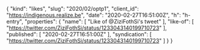 {
  "kind": "likes",
  "slug": "2020/02/optp1",
  "client_id": "https://indigenous.realize.be",
  "date": "2020-02-27T16:51:00Z",
  "h": "h-entry",
  "properties": {
    "name": [
      "Like of @ZiziFothSi's tweet"
    ],
    "like-of": [
      "https://twitter.com/ZiziFothSi/status/1233043140199710723"
    ],
    "published": [
      "2020-02-27T16:51:00Z"
    ],
    "syndication": [
      "https://twitter.com/ZiziFothSi/status/1233043140199710723"
    ]
  }
}
